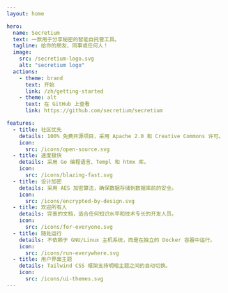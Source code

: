 ```yaml
---
layout: home

hero:
  name: Secretium
  text: 一款用于分享秘密的智能自托管工具。
  tagline: 给你的朋友、同事或任何人！
  image:
    src: /secretium-logo.svg
    alt: "secretium logo"
  actions:
    - theme: brand
      text: 开始
      link: /zh/getting-started
    - theme: alt
      text: 在 GitHub 上查看
      link: https://github.com/secretium/secretium

features:
  - title: 社区优先
    details: 100% 免费开源项目，采用 Apache 2.0 和 Creative Commons 许可。
    icon:
      src: /icons/open-source.svg
  - title: 速度极快
    details: 采用 Go 编程语言、Templ 和 htmx 库。
    icon:
      src: /icons/blazing-fast.svg
  - title: 设计加密
    details: 采用 AES 加密算法，确保数据存储到数据库前的安全。
    icon:
      src: /icons/encrypted-by-design.svg
  - title: 欢迎所有人
    details: 完善的文档，适合任何知识水平和技术专长的开发人员。
    icon:
      src: /icons/for-everyone.svg
  - title: 随处运行
    details: 不依赖于 GNU/Linux 主机系统，而是在独立的 Docker 容器中运行。
    icon:
      src: /icons/run-everywhere.svg
  - title: 用户界面主题
    details: Tailwind CSS 框架支持明暗主题之间的自动切换。
    icon:
      src: /icons/ui-themes.svg
---
```


